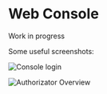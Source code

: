 # Web Console
Work in progress

Some useful screenshots:

![Console login](/_media/webconsole/webconsole-welcome.png)

![Authorizator Overview](/_media/webconsole/webconsole-overview.png)
